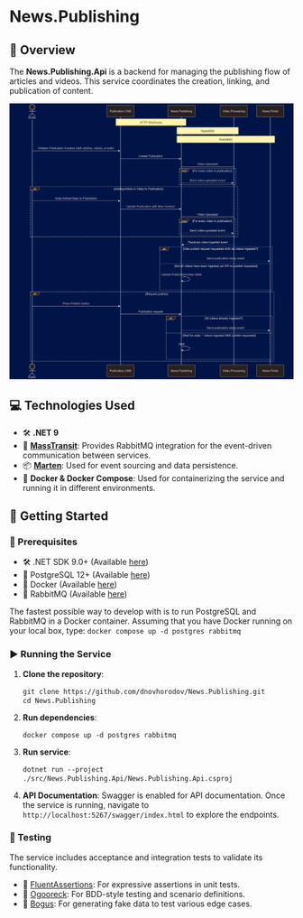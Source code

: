 # News.Publishing

## 🌟 Overview
The **News.Publishing.Api** is a backend for managing the publishing flow of articles and videos. This service coordinates the creation, linking, and publication of content.

![flow](docs/publishing.png)

## 💻 Technologies Used
- 🛠️ **.NET 9**
- 📡 **[MassTransit](https://masstransit.io/)**: Provides RabbitMQ integration for the event-driven communication between services.
- 📦 **[Marten](https://github.com/JasperFx/marten)**: Used for event sourcing and data persistence.
- 🐳 **Docker & Docker Compose**: Used for containerizing the service and running it in different environments.

## 🚀 Getting Started
### 🔧 Prerequisites

- 🛠️ .NET SDK 9.0+ (Available [here](https://dotnet.microsoft.com/download))
- 🐳 PostgreSQL 12+ (Available [here](https://www.postgresql.org/download/)) 
- 🐳 Docker (Available [here](https://docs.docker.com/engine/install/))
- 🐰 RabbitMQ (Available [here](https://www.rabbitmq.com/docs/download))

The fastest possible way to develop with is to run PostgreSQL and RabbitMQ in a Docker container. Assuming that you have Docker running on your local box, type:
`docker compose up -d postgres rabbitmq`

### ▶️ Running the Service
1. **Clone the repository**:
    ```shell
    git clone https://github.com/dnovhorodov/News.Publishing.git
    cd News.Publishing
    ```

2. **Run dependencies**:
    ```shell
    docker compose up -d postgres rabbitmq
    ```

3. **Run service**:
    ```shell
    dotnet run --project ./src/News.Publishing.Api/News.Publishing.Api.csproj
    ```
4. **API Documentation**: Swagger is enabled for API documentation.
   Once the service is running, navigate to `http://localhost:5267/swagger/index.html` to explore the endpoints.

### 🧪 Testing
The service includes acceptance and integration tests to validate its functionality.

- 🧷 [FluentAssertions](https://github.com/fluentassertions/fluentassertions): For expressive assertions in unit tests.
- 📝 [Ogooreck](https://github.com/oskardudycz/Ogooreck): For BDD-style testing and scenario definitions.
- 🎲 [Bogus](https://github.com/bchavez/Bogus): For generating fake data to test various edge cases.
